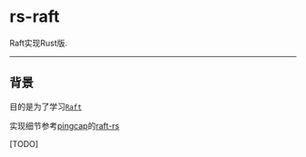 # rs-raft
Raft实现Rust版.

----

## 背景
目的是为了学习[`Raft`](https://raft.github.io/raft.pdf)

实现细节参考[pingcap](https://github.com/pingcap)的[raft-rs](https://github.com/pingcap/raft-rs)

[TODO]

